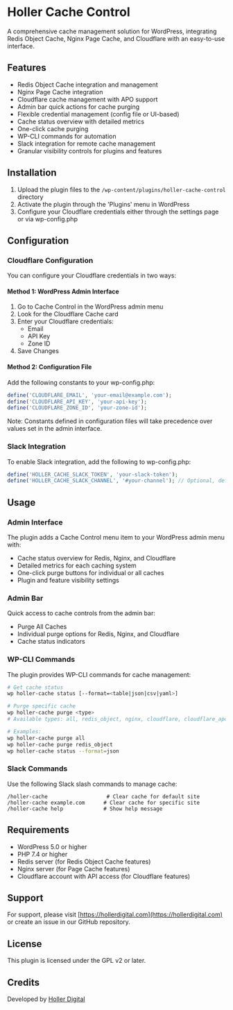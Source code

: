 # Holler Cache Control

A comprehensive cache management solution for WordPress, integrating Redis Object Cache, Nginx Page Cache, and Cloudflare with an easy-to-use interface.

## Features

- Redis Object Cache integration and management
- Nginx Page Cache integration
- Cloudflare cache management with APO support
- Admin bar quick actions for cache purging
- Flexible credential management (config file or UI-based)
- Cache status overview with detailed metrics
- One-click cache purging
- WP-CLI commands for automation
- Slack integration for remote cache management
- Granular visibility controls for plugins and features

## Installation

1. Upload the plugin files to the `/wp-content/plugins/holler-cache-control` directory
2. Activate the plugin through the 'Plugins' menu in WordPress
3. Configure your Cloudflare credentials either through the settings page or via wp-config.php

## Configuration

### Cloudflare Configuration

You can configure your Cloudflare credentials in two ways:

#### Method 1: WordPress Admin Interface

1. Go to Cache Control in the WordPress admin menu
2. Look for the Cloudflare Cache card
3. Enter your Cloudflare credentials:
   - Email
   - API Key
   - Zone ID
4. Save Changes

#### Method 2: Configuration File

Add the following constants to your wp-config.php:

```php
define('CLOUDFLARE_EMAIL', 'your-email@example.com');
define('CLOUDFLARE_API_KEY', 'your-api-key');
define('CLOUDFLARE_ZONE_ID', 'your-zone-id');
```

Note: Constants defined in configuration files will take precedence over values set in the admin interface.

### Slack Integration

To enable Slack integration, add the following to wp-config.php:

```php
define('HOLLER_CACHE_SLACK_TOKEN', 'your-slack-token');
define('HOLLER_CACHE_SLACK_CHANNEL', '#your-channel'); // Optional, default channel for notifications
```

## Usage

### Admin Interface

The plugin adds a Cache Control menu item to your WordPress admin menu with:
- Cache status overview for Redis, Nginx, and Cloudflare
- Detailed metrics for each caching system
- One-click purge buttons for individual or all caches
- Plugin and feature visibility settings

### Admin Bar

Quick access to cache controls from the admin bar:
- Purge All Caches
- Individual purge options for Redis, Nginx, and Cloudflare
- Cache status indicators

### WP-CLI Commands

The plugin provides WP-CLI commands for cache management:

```bash
# Get cache status
wp holler-cache status [--format=<table|json|csv|yaml>]

# Purge specific cache
wp holler-cache purge <type>
# Available types: all, redis_object, nginx, cloudflare, cloudflare_apo

# Examples:
wp holler-cache purge all
wp holler-cache purge redis_object
wp holler-cache status --format=json
```

### Slack Commands

Use the following Slack slash commands to manage cache:

```
/holler-cache                   # Clear cache for default site
/holler-cache example.com      # Clear cache for specific site
/holler-cache help             # Show help message
```

## Requirements

- WordPress 5.0 or higher
- PHP 7.4 or higher
- Redis server (for Redis Object Cache features)
- Nginx server (for Page Cache features)
- Cloudflare account with API access (for Cloudflare features)

## Support

For support, please visit [https://hollerdigital.com](https://hollerdigital.com) or create an issue in our GitHub repository.

## License

This plugin is licensed under the GPL v2 or later.

## Credits

Developed by [Holler Digital](https://hollerdigital.com)
